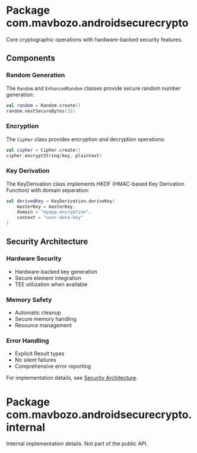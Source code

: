 # Package com.mavbozo.androidsecurecrypto

Core cryptographic operations with hardware-backed security features.

## Components

### Random Generation
The `Random` and `EnhancedRandom` classes provide secure random number generation:
```kotlin
val random = Random.create()
random.nextSecureBytes(32)
```

### Encryption
The `Cipher` class provides encryption and decryption operations:
```kotlin
val cipher = Cipher.create()
cipher.encryptString(key, plaintext)
```

### Key Derivation
The KeyDerivation class implements HKDF (HMAC-based Key Derivation Function) with domain separation:

```kotlin
val derivedKey = KeyDerivation.deriveKey(
    masterKey = masterKey,
    domain = "myapp.encryption",
    context = "user-data-key"
)
```

## Security Architecture

### Hardware Security
- Hardware-backed key generation
- Secure element integration
- TEE utilization when available

### Memory Safety
- Automatic cleanup
- Secure memory handling
- Resource management

### Error Handling
- Explicit Result types
- No silent failures
- Comprehensive error reporting

For implementation details, see [Security Architecture](https://github.com/mavbozo/AndroidSecureCrypto/blob/main/docs/security.md).

# Package com.mavbozo.androidsecurecrypto.internal

Internal implementation details. Not part of the public API.
